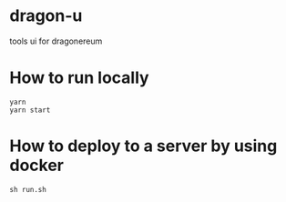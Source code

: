 # dragon-u
tools ui for dragonereum

# How to run locally
```
yarn
yarn start
```

# How to deploy to a server by using docker
```
sh run.sh
```
